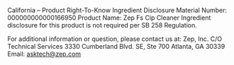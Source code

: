  
 
 
California – Product Right-To-Know Ingredient Disclosure 
Material Number: 000000000000166950 
Product Name: Zep Fs Cip Cleaner 
Ingredient disclosure for this product is not required per SB 258 Regulation. 
 
For additional information or question, please contact us at: 
Zep, Inc. 
C/O Technical Services 
3330 Cumberland Blvd. SE, Ste 700 
Atlanta, GA 30339 
Email: asktech@zep.com 
 
 
 
 
